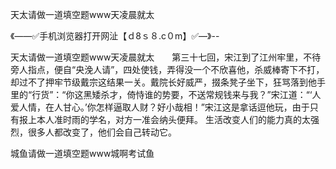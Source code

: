 天太请做一道填空题www天凌晨就太

《——✅手机浏览器打开网沚【ｄ8ｓ８.c０m】✅—》--

天太请做一道填空题www天凌晨就太　　第三十七回，宋江到了江州牢里，不待旁人指点，便自“央浼人请”，四处使钱，弄得没一个不欣喜他，杀威棒寄下不打，却过不了押牢节级戴宗这结果一关。戴院长好威严，掇条凳子坐下，狂骂落到他手里的“行货”：“你这黑矮杀才，倚恃谁的势要，不送常规钱来与我？”宋江道：“‘人爱人情，在人甘心。’你怎样逼取人财？好小哉相！”宋江这是拿话逗他玩，由于只有报上本人准时雨的学名，对方一准会纳头便拜。
生活改变人们的能力真的太强烈，很多人都改变了，他们会自己转动它。





城鱼请做一道填空题www城啊考试鱼
